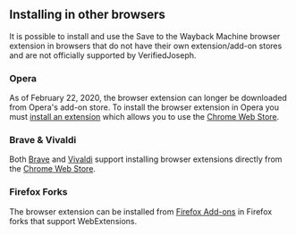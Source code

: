 ## Installing in other browsers
It is possible to install and use the Save to the Wayback Machine browser extension in browsers that do not have their own extension/add-on stores and are not officially supported by VerifiedJoseph.

### Opera

As of February 22, 2020, the browser extension can longer be downloaded from Opera's add-on store. To install the browser extension in Opera you must [install an extension](https://addons.opera.com/en/extensions/details/install-chrome-extensions/) which allows you to use the [Chrome Web Store](https://chrome.google.com/webstore/detail/save-to-the-wayback-machi/eebpioaailbjojmdbmlpomfgijnlcemk).

### Brave & Vivaldi

Both [Brave](https://support.brave.com/hc/en-us/articles/360017909112-How-can-I-add-extensions-to-Brave-) and [Vivaldi](https://help.vivaldi.com/desktop/appearance-customization/extensions/#Installing_an_Extension_in_Vivaldi) support installing browser extensions directly from the [Chrome Web Store](https://chrome.google.com/webstore/detail/save-to-the-wayback-machi/eebpioaailbjojmdbmlpomfgijnlcemk). 

### Firefox Forks

The browser extension can be installed from [Firefox Add-ons](https://addons.mozilla.org/en-GB/firefox/addon/save-to-the-wayback-machine/) in Firefox forks that support WebExtensions.